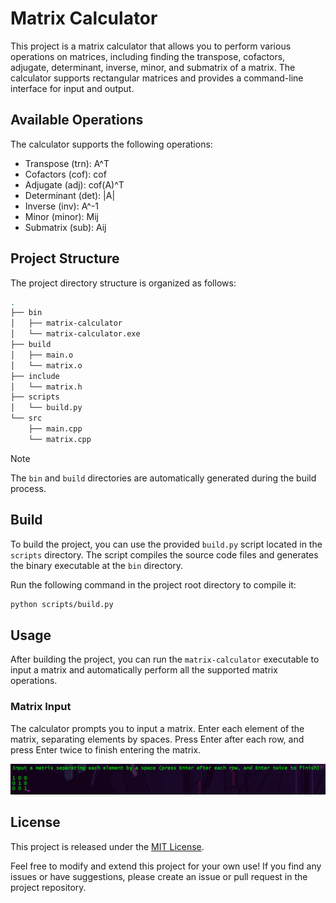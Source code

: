 # Matrix Calculator

This project is a matrix calculator that allows you to perform various operations on matrices, including finding the transpose, cofactors, adjugate, determinant, inverse, minor, and submatrix of a matrix. The calculator supports rectangular matrices and provides a command-line interface for input and output.

## Available Operations

The calculator supports the following operations:

- Transpose (trn): A^T
- Cofactors (cof): cof
- Adjugate (adj): cof(A)^T
- Determinant (det): |A|
- Inverse (inv): A^-1
- Minor (minor): Mij
- Submatrix (sub): Aij

## Project Structure

The project directory structure is organized as follows:

```bash
.
├── bin
│   ├── matrix-calculator
│   └── matrix-calculator.exe
├── build
│   ├── main.o
│   └── matrix.o
├── include
│   └── matrix.h
├── scripts
│   └── build.py
└── src
    ├── main.cpp
    └── matrix.cpp
```

> [!NOTE]
> The `bin` and `build` directories are automatically generated during the build process.

## Build

To build the project, you can use the provided `build.py` script located in the `scripts` directory. The script compiles the source code files and generates the binary executable at the `bin` directory.

Run the following command in the project root directory to compile it:

```bash
python scripts/build.py
```

## Usage

After building the project, you can run the `matrix-calculator` executable to input a matrix and automatically perform all the supported matrix operations.

### Matrix Input

The calculator prompts you to input a matrix. Enter each element of the matrix, separating elements by spaces. Press Enter after each row, and press Enter twice to finish entering the matrix.

![Alt text](/images/input_matrix.png)

## License

This project is released under the [MIT License](LICENSE).

Feel free to modify and extend this project for your own use! If you find any issues or have suggestions, please create an issue or pull request in the project repository.
